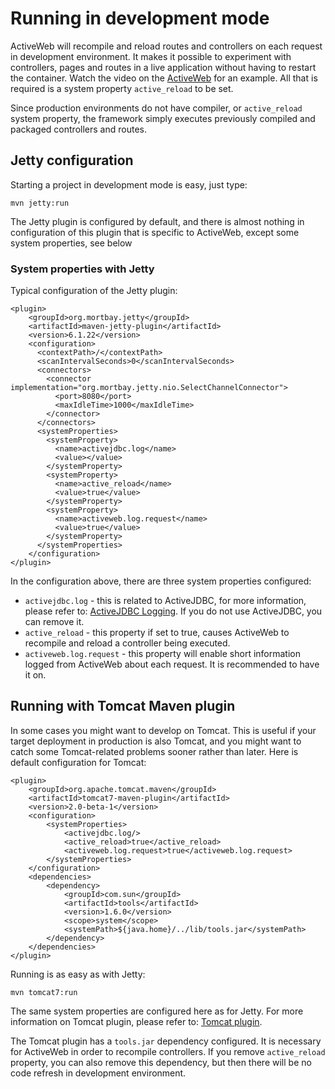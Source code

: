 <div class="page-header">
   <h1>Running in development mode</h1>
</div>

ActiveWeb will recompile and reload routes and controllers on each request in development environment. It makes it possible
to experiment with controllers, pages and routes in a live application without having to restart the container. Watch the
video on the [ActiveWeb](activeweb) for an example.
All that is required is a system property `active_reload` to be set.

Since production environments do not have compiler, or `active_reload` system property, the framework simply executes
previously compiled and packaged controllers and routes.

## Jetty configuration

Starting a project in development mode is easy, just type:

~~~~ {.prettyprint}
mvn jetty:run
~~~~

The Jetty plugin is configured by default, and there is almost nothing in configuration of this plugin that is
specific to ActiveWeb, except some system properties, see below

### System properties with Jetty

Typical configuration of the Jetty plugin:

~~~~ {.xml}
<plugin>
    <groupId>org.mortbay.jetty</groupId>
    <artifactId>maven-jetty-plugin</artifactId>
    <version>6.1.22</version>
    <configuration>
      <contextPath>/</contextPath>
      <scanIntervalSeconds>0</scanIntervalSeconds>
      <connectors>
        <connector implementation="org.mortbay.jetty.nio.SelectChannelConnector">
          <port>8080</port>
          <maxIdleTime>1000</maxIdleTime>
        </connector>
      </connectors>
      <systemProperties>
        <systemProperty>
          <name>activejdbc.log</name>
          <value></value>
        </systemProperty>
        <systemProperty>
          <name>active_reload</name>
          <value>true</value>
        </systemProperty>
        <systemProperty>
          <name>activeweb.log.request</name>
          <value>true</value>
        </systemProperty>
      </systemProperties>
    </configuration>
</plugin>
~~~~

In the configuration above, there are three system properties configured:

-   `activejdbc.log` - this is related to ActiveJDBC, for more information, please refer to: [ActiveJDBC Logging](logging).
If you do not use ActiveJDBC, you can remove it.
-   `active_reload` - this property if set to true, causes ActiveWeb to recompile and reload a controller being executed.
-   `activeweb.log.request` - this property will enable short information logged from ActiveWeb about each request. It is recommended to have it on.

## Running with Tomcat Maven plugin

In some cases you might want to develop on Tomcat. This is useful if your target deployment in production is also
Tomcat, and you might want to catch some Tomcat-related problems sooner rather than later. Here is default configuration for Tomcat:

~~~~ {.xml}
<plugin>
    <groupId>org.apache.tomcat.maven</groupId>
    <artifactId>tomcat7-maven-plugin</artifactId>
    <version>2.0-beta-1</version>
    <configuration>
        <systemProperties>
            <activejdbc.log/>
            <active_reload>true</active_reload>
            <activeweb.log.request>true</activeweb.log.request>
        </systemProperties>
    </configuration>
    <dependencies>
        <dependency>
            <groupId>com.sun</groupId>
            <artifactId>tools</artifactId>
            <version>1.6.0</version>
            <scope>system</scope>
            <systemPath>${java.home}/../lib/tools.jar</systemPath>
        </dependency>
    </dependencies>
</plugin>
~~~~

Running is as easy as with Jetty:

~~~~ {.prettyprint}
mvn tomcat7:run
~~~~

The same system properties are configured here as for Jetty. For more information on Tomcat plugin, please refer to:
[Tomcat plugin](http://tomcat.apache.org/maven-plugin-2/run-mojo-features.html).

The Tomcat plugin has a `tools.jar` dependency configured. It is necessary for ActiveWeb in order to recompile
controllers. If you remove `active_reload` property, you can also remove this dependency, but then there will be
no code refresh in development environment.
